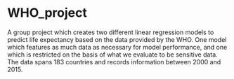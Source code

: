# WHO_project
A group project which creates two different linear regression models to predict life expectancy based on the data provided by the WHO. One model which features as much data as necessary for model performance, and one which is restricted on the basis of what we evaluate to be sensitive data. The data spans 183 countries and records information between 2000 and 2015.
